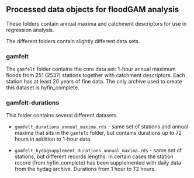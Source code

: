 ## Processed data objects for floodGAM analysis

These folders contain annual maxima and catchment descriptors for use in regression analysis.

The different folders contain slightly different data sets.


### gamfelt
The `gamfelt` folder contains the core data set: 1-hour annual maximum floods from 251 (253?) stations 
together with catchment descriptors. Each station has at least 20 years of fine data. 
The only archive used to create this dataset is hyfin_complete.


### gamfelt-durations
This folder contains several different datasets. 

 - `gamfelt_durations_annual_maxima.rds` - same set of stations and annual maxima that sits in 
  the `gamfelt` folder, but contains durations up to 72 hours in addition to 1-hour data.
 
 - `gamfelt_hydagsupplement_durations_annual_maxima.rds` - same set of stations, but different records lengths. In certain
  cases the station record (from hyfin_complete) has been supplemented with daily data from the hydag archive. Durations from 1 hour to 72 hours.
 



